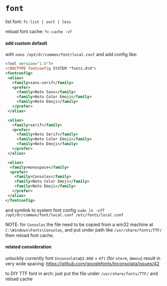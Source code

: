 # `font`

list font: `fc-list | sort | less`

reload font cache: `fc-cache -vf`


#### add custom default

with `nano /opt/dr/common/font/local.conf` and add config like:
```xml
<?xml version="1.0"?>
<!DOCTYPE fontconfig SYSTEM "fonts.dtd">
<fontconfig>
 <alias>
   <family>sans-serif</family>
   <prefer>
     <family>Noto Sans</family>
     <family>Noto Color Emoji</family>
     <family>Noto Emoji</family>
   </prefer> 
 </alias>

 <alias>
   <family>serif</family>
   <prefer>
     <family>Noto Serif</family>
     <family>Noto Color Emoji</family>
     <family>Noto Emoji</family>
   </prefer>
 </alias>

 <alias>
  <family>monospace</family>
  <prefer>
    <family>Consolas</family>
    <family>Noto Color Emoji</family>
    <family>Noto Emoji</family>
   </prefer>
 </alias>
</fontconfig>
```

and symlink to system font config `sudo ln -sfT /opt/dr/common/font/local.conf /etc/fonts/local.conf`

NOTE: for `Consolas` the file need to be copied from a win32 machine at `C:\Windows\Fonts\Consolas`,
  and put under path like `/usr/share/fonts/TTF/` then reload font cache.


#### related consideration

unluckily currently font `Inconsolata@3.000` + `Xft` (for `xterm`, `dmenu`)
result in very wide spacing: https://github.com/googlefonts/Inconsolata/issues/42

to DIY TTF font in arch: just put the file under `/usr/share/fonts/TTF/` and reload cache
